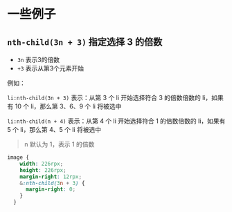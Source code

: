 <!--
 * @Descripttion: 
 * @version: 
 * @Author: qiuxchao
 * @Date: 2022-08-25 16:43:26
 * @LastEditors: qiuxchao
 * @LastEditTime: 2022-08-26 16:30:20
-->
# 一些例子

## `nth-child(3n + 3)` 指定选择 3 的倍数

- `3n` 表示3的倍数
- `+3` 表示从第3个元素开始

例如：

`li:nth-child(3n + 3)` 表示：从第 3 个 li 开始选择符合 3 的倍数倍数的 li，如果有 10 个 li，那么第 3、6、9 个 li 将被选中

`li:nth-child(n + 4)` 表示：从第 4 个 li 开始选择符合 1 的倍数倍数的 li，如果有 5 个 li，那么第 4、5 个 li 将被选中

> n 默认为 1，表示 1 的倍数

```css
image {
    width: 226rpx;
    height: 226rpx;
    margin-right: 12rpx;
    &:nth-child(3n + 3) {
      margin-right: 0;
    }
  }
```
